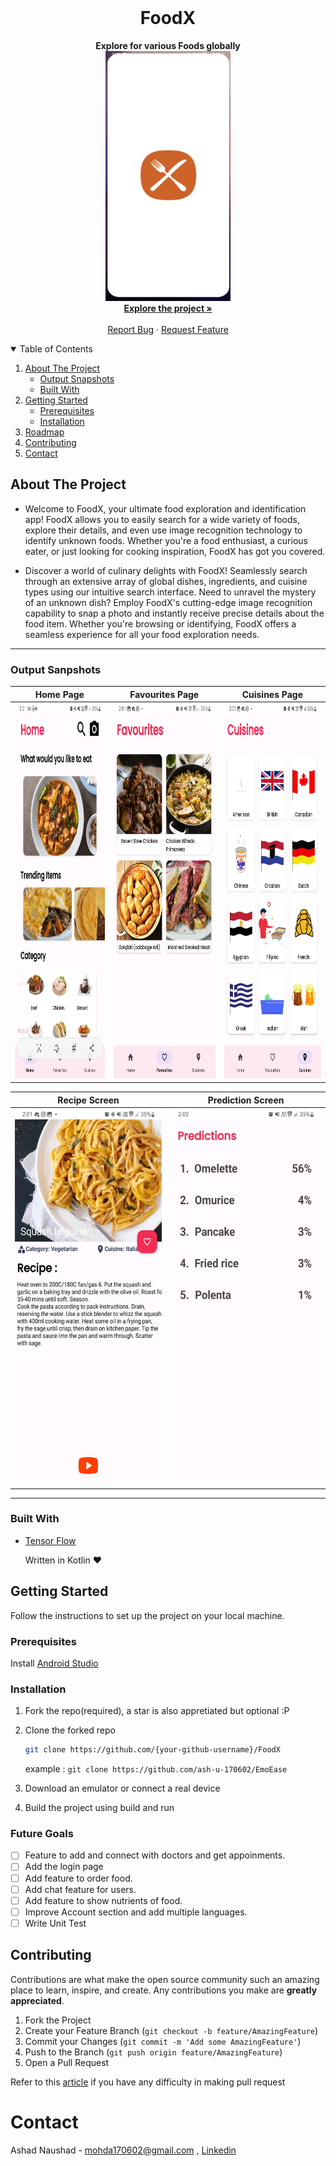 <!-- PROJECT LOGO -->
<br />
<p align="center">

  <strong>
    <h1 align="center" >FoodX</h1>
  </strong>
  
  <p align="center">
    <strong>
     Explore for various Foods globally
    </strong>
    <br />
        <img src="https://github.com/ash-u-170602/FoodX/blob/00becf8d063244087aed79ddcc95a5bb4d0fad7a/images/splash.jpg" height="400" width="200"/>
    <br />
    <a href="https://github.com/ash-u-170602/FoodX"><strong>Explore the project »</strong></a>
    <br />
    <br />
    <a href="https://github.com/ash-u-170602/FoodX/issues">Report Bug</a>
    ·
    <a href="https://github.com/ash-u-170602/FoodX/issues">Request Feature</a>
  </p>
</p>

<!-- TABLE OF CONTENTS -->
<details open="open">
  <summary>Table of Contents</summary>
  <ol>
    <li>
      <a href="#about-the-project">About The Project</a>
      <ul>
        <li><a href="#output-sanpshots">Output Snapshots</a></li>
           <li><a href="#built-with">Built With</a></li>
      </ul>
    </li>
    <li>
      <a href="#getting-started">Getting Started</a>
      <ul>
        <li><a href="#prerequisites">Prerequisites</a></li>
        <li><a href="#installation">Installation</a></li>
      </ul>
    </li>
    <li><a href="#roadmap">Roadmap</a></li>
    <li><a href="#contributing">Contributing</a></li>
    <li><a href="#contact">Contact</a></li>
  </ol>
</details>

## About The Project

- Welcome to FoodX, your ultimate food exploration and identification app! FoodX allows you to easily search for a wide variety of foods, explore their details, and even use image recognition technology to identify unknown foods. Whether you're a food enthusiast, a curious eater, or just looking for cooking inspiration, FoodX has got you covered.

- Discover a world of culinary delights with FoodX! Seamlessly search through an extensive array of global dishes, ingredients, and cuisine types using our intuitive search interface. Need to unravel the mystery of an unknown dish? Employ FoodX's cutting-edge image recognition capability to snap a photo and instantly receive precise details about the food item. Whether you're browsing or identifying, FoodX offers a seamless experience for all your food exploration needs.

---

### Output Sanpshots

|                                                                              Home Page                                                                      |                                                      Favourites Page                                             |                                        Cuisines Page                                                      |                            
| :------------------------------------------------------------------------------------------------------------------------------------------------------------: | :----------------------------------------------------------------------------------------------------------------: | :-------------------------------------------------------------------------------------------------------------: |
|         <img src="https://github.com/ash-u-170602/FoodX/blob/00becf8d063244087aed79ddcc95a5bb4d0fad7a/images/home.jpg" height="600" width="300"/>    |      <img src="https://github.com/ash-u-170602/FoodX/blob/00becf8d063244087aed79ddcc95a5bb4d0fad7a/images/favourites.jpg" height="600" width="300"/>|        <img src="https://github.com/ash-u-170602/FoodX/blob/00becf8d063244087aed79ddcc95a5bb4d0fad7a/images/cuisines.jpg" height="600" width="300"/>| 



|                                                                           Recipe Screen                                                                     |                                                      Prediction Screen                                             |                         
| :------------------------------------------------------------------------------------------------------------------------------------------------------------: | :----------------------------------------------------------------------------------------------------------------: | 
|         <img src="https://github.com/ash-u-170602/FoodX/blob/00becf8d063244087aed79ddcc95a5bb4d0fad7a/images/recipe.jpg" height="600" width="300"/>    |      <img src="https://github.com/ash-u-170602/FoodX/blob/00becf8d063244087aed79ddcc95a5bb4d0fad7a/images/prediction.jpg" height="600" width="300"/>|  


---

### Built With

- [Tensor Flow](https://www.tensorflow.org)


    Written in Kotlin ♥

## Getting Started

Follow the instructions to set up the project on your local machine.

### Prerequisites

Install [Android Studio](https://developer.android.com/studio)

### Installation

1. Fork the repo(required), a star is also appretiated but optional :P

2. Clone the forked repo

   ```sh
   git clone https://github.com/{your-github-username}/FoodX
   ```

   example : `git clone https://github.com/ash-u-170602/EmoEase`

3. Download an emulator or connect a real device
   
4. Build the project using build and run

### Future Goals

- [ ] Feature to add and connect with doctors and get appoinments.
- [ ] Add the login page
- [ ] Add feature to order food.
- [ ] Add chat feature for users.
- [ ] Add feature to show nutrients of food.
- [ ] Improve Account section and add multiple languages.
- [ ] Write Unit Test

## Contributing

Contributions are what make the open source community such an amazing place to learn, inspire, and create. Any contributions you make are **greatly appreciated**.

1. Fork the Project
2. Create your Feature Branch (`git checkout -b feature/AmazingFeature`)
3. Commit your Changes (`git commit -m 'Add some AmazingFeature'`)
4. Push to the Branch (`git push origin feature/AmazingFeature`)
5. Open a Pull Request

Refer to this [article](https://medium.com/geekculture/a-quick-guide-to-create-a-pull-request-on-github-80fc081b8a80) if you have any difficulty in making pull request
   
# Contact

Ashad Naushad - mohda170602@gmail.com , [Linkedin](https://www.linkedin.com/in/ashadnaushad/)
